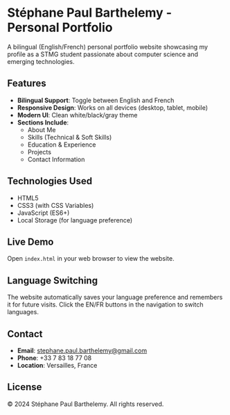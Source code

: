 # Stéphane Paul Barthelemy - Personal Portfolio

A bilingual (English/French) personal portfolio website showcasing my profile as a STMG student passionate about computer science and emerging technologies.

## Features

- **Bilingual Support**: Toggle between English and French
- **Responsive Design**: Works on all devices (desktop, tablet, mobile)
- **Modern UI**: Clean white/black/gray theme
- **Sections Include**:
  - About Me
  - Skills (Technical & Soft Skills)
  - Education & Experience
  - Projects
  - Contact Information

## Technologies Used

- HTML5
- CSS3 (with CSS Variables)
- JavaScript (ES6+)
- Local Storage (for language preference)

## Live Demo

Open `index.html` in your web browser to view the website.

## Language Switching

The website automatically saves your language preference and remembers it for future visits. Click the EN/FR buttons in the navigation to switch languages.

## Contact

- **Email**: stephane.paul.barthelemy@gmail.com
- **Phone**: +33 7 83 18 77 08
- **Location**: Versailles, France

## License

© 2024 Stéphane Paul Barthelemy. All rights reserved.
